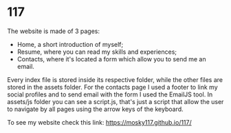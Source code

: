# 117 
The website is made of 3 pages:
- Home, a short introduction of myself;
- Resume, where you can read my skills and experiences;
- Contacts, where it's located a form which allow you to send me an email.

Every index file is stored inside its respective folder, while the other files are stored in the assets folder.
For the contacts page I used a footer to link my social profiles and to send email with the form I used the EmailJS tool.
In assets/js folder you can see a script.js, that's just a script that allow the user to navigate by all pages using the arrow keys of the keyboard.


To see my website check this link:
https://mosky117.github.io/117/